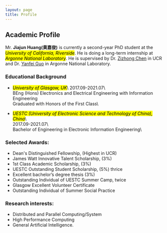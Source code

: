 ```yaml
---
layout: page
title: Profile
---
```


## Academic Profile
Mr. **Jiajun Huang(黄嘉俊)** is currently a second-year PhD student at the *<mark>University of California, Riverside</mark>*. He is doing a long-term internship at *<mark>Argonne National Laboratory</mark>*. He is supervised by Dr. [Zizhong Chen](https://www.cs.ucr.edu/~chen/superlab/people.html) in UCR and Dr. [Yanfei Guo](https://www.anl.gov/profile/yanfei-guo) in Argonne National Laboratory. 

### Educational Background

* *<mark>University of Glasgow, UK</mark>*\ 
2017.09-2021.07\                 
BEng (Hons) Electronics and Electrical Engineering with Information Engineering\
Graduated with Honors of the First Class\

* *<mark>UESTC (University of Electronic Science and Technology of China), China</mark>*\  
2017.09-2021.07\  
Bachelor of Engineering in Electronic Information Engineering\

### Selected Awards:
- Dean's Distinguished Fellowship, (Highest in UCR) 
- James Watt Innovative Talent Scholarship, (3%)
- 1st Class Academic Scholarship, (3%)
- UESTC Outstanding Student Scholarship, (5%) thrice 
- Excellent bachelor’s degree thesis (3%)
- Outstanding Individual of UESTC Summer Camp, twice
- Glasgow Excellent Volunteer Certificate
- Outstanding Individual of Summer Social Practice 

### Research interests:
- Distributed and Parallel Computing/System
- High Performance Computing
- General Artificial Intelligence.
